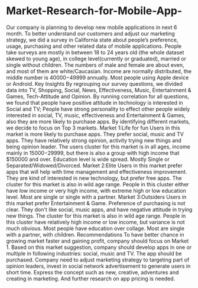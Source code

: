 # Market-Research-for-Mobile-App-
Our company is planning to develop new mobile applications in next 6 month. To better understand our customers and adjust our marketing strategy, we did a survey in California state about people’s preference, usage, purchasing and other related data of mobile applications. People take surveys are mostly in between 18 to 24 years old (the whole dataset skewed to young age), in college level(currently or graduated), married or single without children. The numbers of male and female are about even, and most of them are white/Caucasian. Income are normally distributed, the middle number is $40000-$49999 annually. Most people using Apple device or Android.
Key Insights
     By regrouping our survey questions, we divided data into TV, Shopping, Social, News, Effectiveness, Music, Entertainment & Games, Tech-Attitude and Opinion. By running correlation for all questions, we found that people have positive attitude in technology is interested in Social and TV; People have strong personality to effect other people widely interested in social, TV, music, effectiveness and Entertainment & Games, also they are more likely to purchase apps. By identifying different markets, we decide to focus on Top 3 markets.
Market 1:Life for fun
    Users in this market is more likely to purchase apps. They prefer social, music and TV apps. They have relatively strong opinion, activity trying new things and being opinion leader. The users cluster for this market is in all ages, income mainly in $15000-$29999, but there is also a group with high income that $150000 and over. Education level is wide spread. Mostly Single or Separated/Widowed/Divorced.
Market 2:Elite
    Users in this market prefer apps that will help with time management and effectiveness improvement. They are kind of interested in new technology, but prefer free apps. The cluster for this market is also in wild age range. People in this cluster either have low income or very high income, with extreme high or low education level. Most are single or single with a partner.
Market 3:Outsiders
       Users in this market prefer Entertainment & Game. Preference of purchasing is not clear. They don't like social, music apps, and have negative attitude in trying new things. The cluster for this market is also in wild age range. People in this cluster have relatively high income or low income, but variance is not much obvious. Most people have education over collage. Most are single with a partner, with children.
Recommendations
         To have better chance in growing market faster and gaining profit, company should focus on Market 1. Based on this market suggestion, company should develop apps in one or multiple in following industries: social, music and TV. The app should be purchased.  Company need to adjust marketing strategy to targeting part of opinion leaders, invest in social network advertisement to generate users in short time. Express the concept such as new, creative, adventures and creating in marketing. And further research on app pricing is needed.
